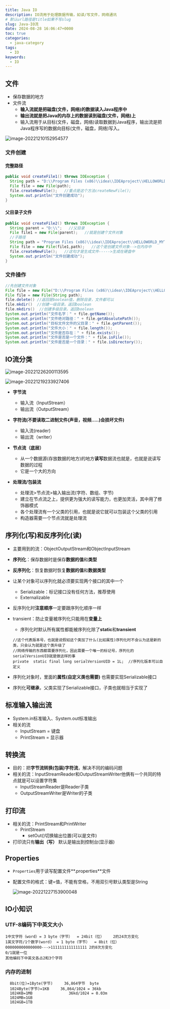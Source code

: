 ```yaml
---
title: Java IO
description: IO流用于处理数据传输，如读/写文件，网络通讯
# 默认url路径是title如果不写slug
slug: Java-IO流
date: 2024-08-28 16:06:47+0000
toc: true
categories:
  - java-category
tags:
  - IO
keywords:
  - IO
---
```


## 文件

- 保存数据的地方
- 文件流
    - **输入流就是把磁盘(文件，网络)的数据读入Java程序中**
    - **输出流就是把Java的内存上的数据读到磁盘(文件，网络)上**
    - 输入流用于从目标(文件，磁盘，网络)读取数据到Java程序，输出流是把Java程序写的数据向目标(文件，磁盘，网络)写入。

![image-20221210152954577](img/io/image-20221210152954577.png)

### 文件创建

#### 完整路径

```java
public void createFile1() throws IOException {
  String path = "D:\\Program Files (x86)\\idea\\IDEAproject\\HELLOWORLD_MYTEST\\src\\newknowledge\\iostream\\file1.txt";
  File file = new File(path);
  file.createNewFile();   //重点是这个方法createNewFile();
  System.out.println("文件创建成功");
}
```

#### 父目录子文件


```java
public void createFile2() throws IOException {
  String parent = "D:\\";   //父目录
  File file1 = new File(parent);   //就是创建个文件对象
  //子路径
  String path = "Program Files (x86)\\idea\\IDEAproject\\HELLOWORLD_MYTEST\\src\\newknowledge\\iostream\\file2.txt";
  File file = new File(file1,path);   //这个是创建文件对象-->在内存中
  file.createNewFile();   //这句才是生成文件----->生成在硬盘中
  System.out.println("文件创建成功");
}
```

### 文件操作

```java
//先创建文件对象
File file = new File("D:\\Program Files (x86)\\idea\\IDEAproject\\HELLOWORLD_MYTEST\\src\\newknowledge\\iostream\\file1.txt");
File file = new File(String path);
file.delete() //返回是boolean值，删除目录，文件都可以
file.mkdir()  //创建一级目录。返回boolean    
file.mkdirs()  //创建多级目录。返回boolean 
System.out.println("文件名字：" + file.getName());        
System.out.println("文件绝对路径：" + file.getAbsolutePath());        
System.out.println("目标文件文件的父目录：" + file.getParent());        
System.out.println("文件大小：" + file.length());        
System.out.println("文件是否存在：" + file.exists());        
System.out.println("文件是否是一个文件：" + file.isFile());        
System.out.println("文件是否是一个目录：" + file.isDirectory());        
```

## IO流分类

![image-20221226200113595](img/io/image-20221226200113595.png)


![image-20221219233927406](img/io/image-20221219233927406.png)


- **字节流**

    - 输入流（InputStream）
    - 输出流（OutputStream）

- **字符流(不要读取二进制文件(声音，视频.....)会损坏文件)**

    - 输入流(reader)
    - 输出流（writer）

- **节点流（底层）**

    - 从一个数据源(存放数据的地方)的地方**读写**数据流也就是，也就是说读写数据的过程
    - 它是一个大的方向

- **处理流/包装流**

    - 处理流>节点流>输入输出流(字符、数组、字节)
    - 建立在节点流之上，提供更为强大的读写能力，也更加灵活，其中用了修饰器模式
    - 各个处理流有一个父类的引用，也就是说它就可以包装这个父类的引用
    - 构造器需要一个节点流就是处理流

## 序列化(写)和反序列化(读)

- 主要用到的流：ObjectOutputStream和ObjectInputStream

- **序列化**：保存数据时是保存**数据的值**和**类型**

- **反序列化**：恢复数据时恢复**数据的值**和**数据类型**

- 让某个对象可以序列化就必须要实现两个接口的其中一个

    - Serializable：标记接口没有任何方法，推荐使用
    - Externalizable

- 反序列化时**注意顺序**一定要跟序列化顺序一样

- transient：防止变量被序列化只能用在**变量上**

    - 序列化时默认所有属性都能被序列化除了**static**和**transient**

  ```
  //这个代表版本号，也就是说假如这个类加了什么(比如属性)序列化时不会认为这是新的类，只会认为就是这个类升级了
  //网络传输的东西都需要序列化，因此需要一个唯一的标记号，序列化的serialVersionUID就是做这样的事
  private  static final long serialVersionUID = 1L;  //序列化版本可以自定义
  ```

- 序列化对象时，里面的**属性(自定义类也需要)** 也需要实现Serializable接口
- 序列化**可继承**，父类实现了Serializable接口，子类也就相当于实现了

## 标准输入输出流

- System.in标准输入、System.out标准输出
- 相关的流
    - InputStream   =  键盘
    - PrintStream   =  显示器

## 转换流

- 目的：把**字节流转换(包装)字符流**，解决不同的编码问题
- 相关的流：InputStreamReader和OutputStreamWriter他俩有一个共同的特点就是可以设置字符集
    - InputStreamReader是Reader子类
    - OutputStreamWriter是Writer的子类

## 打印流

- 相关的流：PrintStream和PrintWriter
    - PrintStream
      - setOut()切换输出位置(可以是文件)
- 打印流只有**输出（写）** 默认是输出到控制台(显示器)

## Properties

- `Properties`用于读写配置文件**.properties**文件
- 配置文件的格式：键=值，不能有空格，不用双引号默认类型是String

  ![image-20221227153900048](img/io/image-20221227153900048.png)




## IO小知识

### UTF-8编码下中英文大小

```text
1中文字符（word）= 3 byte（字节）  = 24bit（位）    2的24次方变化
1英文字符/1个数字(word)  = 1 byte（字节）  = 8bit（位）    0000000000000000--->1111111111111111 2的8次方变化
0/1就是一位
其他编码下中英文各占2和3个字符
```

### 内存的进制

```text
  8bit(位)=1Byte(字节)     36,864字节  byte
  1024Byte(字节)=1KB	   36,864/1024 = 36kb
  1024KB=1MB				36kd/1024 = 0.03m   
  1024MB=1GB 				
  1024GB=1TB  
  ```